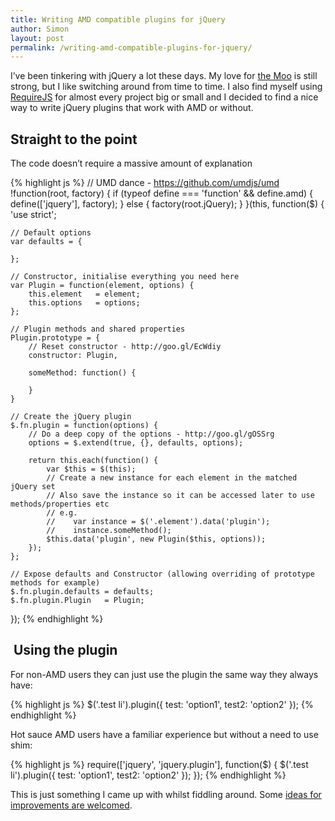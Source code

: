 ```yaml
---
title: Writing AMD compatible plugins for jQuery
author: Simon
layout: post
permalink: /writing-amd-compatible-plugins-for-jquery/
---
```

I&#8217;ve been tinkering with jQuery a lot these days. My love for [the Moo][1] is still strong, but I like switching around from time to time. I also find myself using [RequireJS][2] for almost every project big or small and I decided to find a nice way to write jQuery plugins that work with AMD or without.

## Straight to the point

The code doesn&#8217;t require a massive amount of explanation

{% highlight js %}
// UMD dance - https://github.com/umdjs/umd
!function(root, factory) {
    if (typeof define === 'function' && define.amd) {
        define(['jquery'], factory);
    } else {
        factory(root.jQuery);
    }
}(this, function($) {
    'use strict';

    // Default options
    var defaults = {

    };

    // Constructor, initialise everything you need here
    var Plugin = function(element, options) {
        this.element   = element;
        this.options   = options;
    };

    // Plugin methods and shared properties
    Plugin.prototype = {
        // Reset constructor - http://goo.gl/EcWdiy
        constructor: Plugin,

        someMethod: function() {

        }
    }

    // Create the jQuery plugin
    $.fn.plugin = function(options) {
        // Do a deep copy of the options - http://goo.gl/gOSSrg
        options = $.extend(true, {}, defaults, options);

        return this.each(function() {
            var $this = $(this);
            // Create a new instance for each element in the matched jQuery set
            // Also save the instance so it can be accessed later to use methods/properties etc
            // e.g.
            //    var instance = $('.element').data('plugin');
            //    instance.someMethod();
            $this.data('plugin', new Plugin($this, options));
        });
    };

    // Expose defaults and Constructor (allowing overriding of prototype methods for example)
    $.fn.plugin.defaults = defaults;
    $.fn.plugin.Plugin   = Plugin;
});
{% endhighlight %}

##  Using the plugin

For non-AMD users they can just use the plugin the same way they always have:

{% highlight js %}
$('.test li').plugin({
    test: 'option1',
    test2: 'option2'
});
{% endhighlight %}

Hot sauce AMD users have a familiar experience but without a need to use shim:

{% highlight js %}
require(['jquery', 'jquery.plugin'], function($) {
    $('.test li').plugin({
        test: 'option1',
        test2: 'option2'
    });
});
{% endhighlight %}

This is just something I came up with whilst fiddling around. Some [ideas for improvements are welcomed][3].

 [1]: http://mootools.net
 [2]: http://requirejs.org
 [3]: https://gist.github.com/4353587
